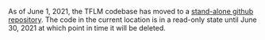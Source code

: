 <!-- mdformat off(b/169948621#comment2) -->

As of June 1, 2021, the TFLM codebase has moved to a [stand-alone github
repository](https://github.com/tensorflow/tflite-micro). The code in the current
location is in a read-only state until June 30, 2021 at which point in time it
will be deleted.
